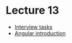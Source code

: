 <h1>
    Lecture 13
</h1>

<ul>
    <li>
        <a href="./01.md">Interview tasks</a>
    </li>
    <li>
        <a href="./02.md">Angular introduction</a>
    </li>
</ul>
